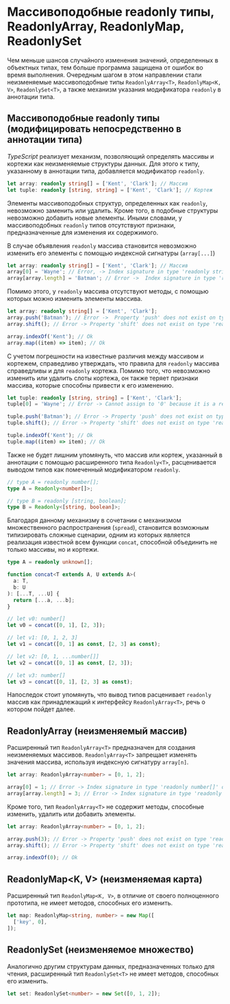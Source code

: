 # Массивоподобные readonly типы, ReadonlyArray, ReadonlyMap, ReadonlySet

Чем меньше шансов случайного изменения значений, определенных в объектных типах, тем больше программа защищена от ошибок во время выполнения. Очередным шагом в этом направлении стали неизменяемые массивоподобные типы `ReadonlyArray<T>`, `ReadonlyMap<K, V>`, `ReadonlySet<T>`, а также механизм указания модификатора `readonly` в аннотации типа.

## Массивоподобные readonly типы (модифицировать непосредственно в аннотации типа)

_TypeScript_ реализует механизм, позволяющий определять массивы и кортежи как неизменяемые структуры данных. Для этого к типу, указанному в аннотации типа, добавляется модификатор `readonly`.

```ts
let array: readonly string[] = ['Kent', 'Clark']; // Массив
let tuple: readonly [string, string] = ['Kent', 'Clark']; // Кортеж
```

Элементы массивоподобных структур, определенных как `readonly`, невозможно заменить или удалить. Кроме того, в подобные структуры невозможно добавить новые элементы. Иными словами, у массивоподобных `readonly` типов отсутствуют признаки, предназначенные для изменения их содержимого.

В случае объявления `readonly` массива становится невозможно изменить его элементы с помощью индексной сигнатуры (`array[...]`)

```ts
let array: readonly string[] = ['Kent', 'Clark']; // Массив
array[0] = 'Wayne'; // Error, -> Index signature in type 'readonly string[]' only permits reading.
array[array.length] = 'Batman'; // Error ->  Index signature in type 'readonly string[]' only permits reading.
```

Помимо этого, у `readonly` массива отсутствуют методы, с помощью которых можно изменить элементы массива.

```ts
let array: readonly string[] = ['Kent', 'Clark'];
array.push('Batman'); // Error ->  Property 'push' does not exist on type 'readonly string[]'.
array.shift(); // Error -> Property 'shift' does not exist on type 'readonly string[]'.

array.indexOf('Kent'); // Ok
array.map((item) => item); // Ok
```

С учетом погрешности на известные различия между массивом и кортежем, справедливо утверждать, что правила для `readonly` массива справедливы и для `readonly` кортежа. Помимо того, что невозможно изменить или удалить слоты кортежа, он также теряет признаки массива, которые способны привести к его изменению.

```ts
let tuple: readonly [string, string] = ['Kent', 'Clark'];
tuple[0] = 'Wayne'; // Error -> Cannot assign to '0' because it is a read-only property.

tuple.push('Batman'); // Error -> Property 'push' does not exist on type 'readonly [string, string]'.
tuple.shift(); // Error -> Property 'shift' does not exist on type 'readonly [string, string]'.

tuple.indexOf('Kent'); // Ok
tuple.map((item) => item); // Ok
```

Также не будет лишним упомянуть, что массив или кортеж, указанный в аннотации с помощью расширенного типа `Readonly<T>`, расценивается выводом типов как помеченный модификатором `readonly`.

```ts
// type A = readonly number[];
type A = Readonly<number[]>;

// type B = readonly [string, boolean];
type B = Readonly<[string, boolean]>;
```

Благодаря данному механизму в сочетании с механизмом множественного распространения (`spread`), становится возможным типизировать сложные сценарии, одним из которых является реализация известной всем функции `concat`, способной объединить не только массивы, но и кортежи.

```ts
type A = readonly unknown[];

function concat<T extends A, U extends A>(
  a: T,
  b: U
): [...T, ...U] {
  return [...a, ...b];
}

// let v0: number[]
let v0 = concat([0, 1], [2, 3]);

// let v1: [0, 1, 2, 3]
let v1 = concat([0, 1] as const, [2, 3] as const);

// let v2: [0, 1, ...number[]]
let v2 = concat([0, 1] as const, [2, 3]);

// let v3: number[]
let v3 = concat([0, 1], [2, 3] as const);
```

Напоследок стоит упомянуть, что вывод типов расценивает `readonly` массив как принадлежащий к интерфейсу `ReadonlyArray<T>`, речь о котором пойдет далее.

## ReadonlyArray<T> (неизменяемый массив)

Расширенный тип `ReadonlyArray<T>` предназначен для создания неизменяемых массивов. `ReadonlyArray<T>` запрещает изменять значения массива, используя индексную сигнатуру `array[n]`.

```ts
let array: ReadonlyArray<number> = [0, 1, 2];

array[0] = 1; // Error -> Index signature in type 'readonly number[]' only permits reading.
array[array.length] = 3; // Error -> Index signature in type 'readonly number[]' only permits reading.
```

Кроме того, тип `ReadonlyArray<T>` не содержит методы, способные изменить, удалить или добавить элементы.

```ts
let array: ReadonlyArray<number> = [0, 1, 2];

array.push(3); // Error -> Property 'push' does not exist on type 'readonly number[]'.
array.shift(); // Error -> Property 'shift' does not exist on type 'readonly number[]'.

array.indexOf(0); // Ok
```

## ReadonlyMap<K, V> (неизменяемая карта)

Расширенный тип `ReadonlyMap<K, V>`, в отличие от своего полноценного прототипа, не имеет методов, способных его изменить.

```ts
let map: ReadonlyMap<string, number> = new Map([
  ['key', 0],
]);
```

## ReadonlySet<T> (неизменяемое множество)

Аналогично другим структурам данных, предназначенных только для чтения, расширенный тип `ReadonlySet<T>` не имеет методов, способных его изменить.

```ts
let set: ReadonlySet<number> = new Set([0, 1, 2]);
```
